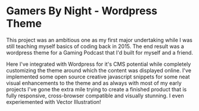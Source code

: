 Gamers By Night - Wordpress Theme
=================================

This project was an ambitious one as my first major undertaking while I was still teaching myself basics of coding back in 2015. The end result was a wordpress theme for a Gaming Podcast that I'd built for myself and a friend. 

Here I've integrated with Wordpress for it's CMS potential while completely customizing the theme around which the content was displayed online. I've implemented some open source creative javascript snippets for some neat visual enhancements to the theme and as always with most of my early projects I've gone the extra mile trying to create a finished product that is fully responsive, cross-browser compatible and visually stunning. I even experiemented with Vector Illustration! 
